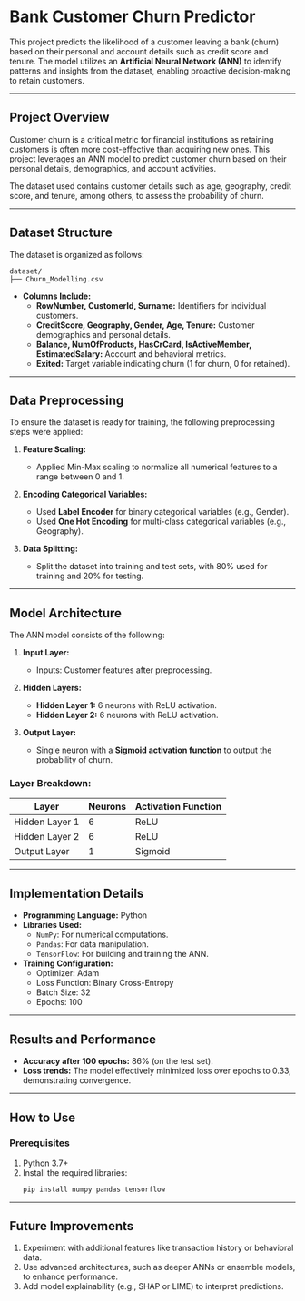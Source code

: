 # **Bank Customer Churn Predictor**

This project predicts the likelihood of a customer leaving a bank (churn) based on their personal and account details such as credit score and tenure. The model utilizes an **Artificial Neural Network (ANN)** to identify patterns and insights from the dataset, enabling proactive decision-making to retain customers.

---

## **Project Overview**
Customer churn is a critical metric for financial institutions as retaining customers is often more cost-effective than acquiring new ones. This project leverages an ANN model to predict customer churn based on their personal details, demographics, and account activities.  

The dataset used contains customer details such as age, geography, credit score, and tenure, among others, to assess the probability of churn.

---

## **Dataset Structure**
The dataset is organized as follows:

```
dataset/
├── Churn_Modelling.csv
```

- **Columns Include:**
  - **RowNumber, CustomerId, Surname:** Identifiers for individual customers.
  - **CreditScore, Geography, Gender, Age, Tenure:** Customer demographics and personal details.
  - **Balance, NumOfProducts, HasCrCard, IsActiveMember, EstimatedSalary:** Account and behavioral metrics.
  - **Exited:** Target variable indicating churn (1 for churn, 0 for retained).

---

## **Data Preprocessing**
To ensure the dataset is ready for training, the following preprocessing steps were applied:

1. **Feature Scaling:**
   - Applied Min-Max scaling to normalize all numerical features to a range between 0 and 1.

2. **Encoding Categorical Variables:**
   - Used **Label Encoder** for binary categorical variables (e.g., Gender).
   - Used **One Hot Encoding** for multi-class categorical variables (e.g., Geography).

3. **Data Splitting:**
   - Split the dataset into training and test sets, with 80% used for training and 20% for testing.

---

## **Model Architecture**
The ANN model consists of the following:

1. **Input Layer:**
   - Inputs: Customer features after preprocessing.

2. **Hidden Layers:**
   - **Hidden Layer 1:** 6 neurons with ReLU activation.
   - **Hidden Layer 2:** 6 neurons with ReLU activation.

3. **Output Layer:**
   - Single neuron with a **Sigmoid activation function** to output the probability of churn.

### **Layer Breakdown:**
| Layer            | Neurons | Activation Function |
|------------------|---------|---------------------|
| Hidden Layer 1   | 6       | ReLU                |
| Hidden Layer 2   | 6       | ReLU                |
| Output Layer     | 1       | Sigmoid             |

---

## **Implementation Details**
- **Programming Language:** Python
- **Libraries Used:**
  - `NumPy`: For numerical computations.
  - `Pandas`: For data manipulation.
  - `TensorFlow`: For building and training the ANN.
- **Training Configuration:**
  - Optimizer: Adam
  - Loss Function: Binary Cross-Entropy
  - Batch Size: 32
  - Epochs: 100

---

## **Results and Performance**
- **Accuracy after 100 epochs:** 86% (on the test set).  
- **Loss trends:** The model effectively minimized loss over epochs to 0.33, demonstrating convergence.  

---

## **How to Use**
### **Prerequisites**
1. Python 3.7+
2. Install the required libraries:
   ```bash
   pip install numpy pandas tensorflow
   ```
   
---

## **Future Improvements**
1. Experiment with additional features like transaction history or behavioral data.
2. Use advanced architectures, such as deeper ANNs or ensemble models, to enhance performance.
3. Add model explainability (e.g., SHAP or LIME) to interpret predictions.




